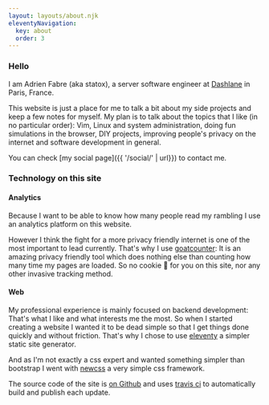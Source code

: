 ```yaml
---
layout: layouts/about.njk
eleventyNavigation:
  key: about
  order: 3
---
```


### Hello

I am Adrien Fabre (aka statox), a server software engineer at [Dashlane](https://www.dashlane.com/) in Paris, France.

This website is just a place for me to talk a bit about my side projects and keep a few notes for myself.
My plan is to talk about the topics that I like (in no particular order): Vim, Linux and system administration, doing fun simulations in the browser, DIY projects, improving people's privacy on the internet and software development in general.

You can check [my social page]({{ '/social/' | url}}) to contact me.

### Technology on this site

#### Analytics

Because I want to be able to know how many people read my rambling I use an analytics platform on this website.

However I think the fight for a more privacy friendly internet is one of the most important to lead currently. That's why I use [goatcounter](https://www.goatcounter.com/): It is an amazing privacy friendly tool which does nothing else than counting how many time my pages are loaded. So no cookie :cookie: for you on this site, nor any other invasive tracking method.

#### Web

My professional experience is mainly focused on backend development: That's what I like and what interests me the most. So when I started creating a website I wanted it to be dead simple so that I get things done quickly and without friction. That's why I chose to use [eleventy](https://11ty.dev/) a simpler static site generator.

And as I'm not exactly a css expert and wanted something simpler than bootstrap I went with [newcss](https://newcss.net/) a very simple css framework.

The source code of the site is [on Github](https://github.com/statox/blog/) and uses [travis ci](https://travis-ci.org/) to automatically build and publish each update.
